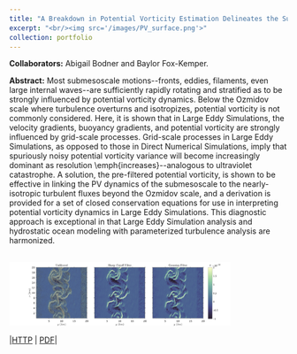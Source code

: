 ```yaml
---
title: "A Breakdown in Potential Vorticity Estimation Delineates the Submesoscale‐to‐Turbulence Boundary in Large Eddy Simulations."
excerpt: "<br/><img src='/images/PV_surface.png'>"
collection: portfolio
---
```

**Collaborators:** Abigail Bodner and Baylor Fox-Kemper.

**Abstract:** Most submesoscale motions--fronts, eddies, filaments, even large internal waves--are sufficiently rapidly rotating and stratified as to be strongly influenced by potential vorticity dynamics.  Below the Ozmidov scale where turbulence overturns and isotropizes, potential vorticity is not commonly considered.  Here, it is shown that in Large Eddy Simulations, the velocity gradients, buoyancy gradients, and potential vorticity are strongly influenced by grid-scale processes.  Grid-scale processes in Large Eddy Simulations, as opposed to those in Direct Numerical Simulations, imply that spuriously noisy potential vorticity variance will become increasingly dominant as resolution \emph{increases}--analogous to ultraviolet catastrophe.  A solution, the pre-filtered potential vorticity, is shown to be effective in linking the PV dynamics of the submesoscale to the nearly-isotropic turbulent fluxes beyond the Ozmidov scale, and a derivation is provided for a set of closed conservation equations for use in interpreting potential vorticity dynamics in Large Eddy Simulations.  This diagnostic approach is exceptional in that Large Eddy Simulation analysis and hydrostatic ocean modeling with parameterized turbulence analysis are harmonized.


<br/><img src='/images/PV_surface.png' width="400">


|[HTTP](https://doi.org/10.1029/2020MS002049) | [PDF](https://doi.org/10.1029/2020MS002049)|
